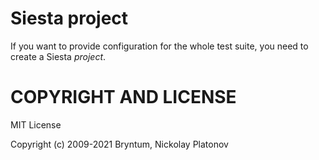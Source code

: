 Siesta project
======================

If you want to provide configuration for the whole test suite, you need to create a Siesta *project*.


COPYRIGHT AND LICENSE
=================

MIT License

Copyright (c) 2009-2021 Bryntum, Nickolay Platonov
